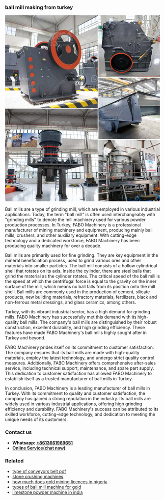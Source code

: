 <h3>ball mill making from turkey</h3><img src='1702259981.jpg' alt=''><p>Ball mills are a type of grinding mill, which are employed in various industrial applications. Today, the term "ball mill" is often used interchangeably with "grinding mills" to denote the mill machinery used for various powder production processes. In Turkey, FABO Machinery is a professional manufacturer of mining machinery and equipment, producing mainly ball mills, crushers, and other auxiliary equipment. With cutting-edge technology and a dedicated workforce, FABO Machinery has been producing quality machinery for over a decade.</p><p>Ball mills are primarily used for fine grinding. They are key equipment in the mineral beneficiation process, used to grind various ores and other materials into smaller particles. The ball mill consists of a hollow cylindrical shell that rotates on its axis. Inside the cylinder, there are steel balls that grind the material as the cylinder rotates. The critical speed of the ball mill is the speed at which the centrifugal force is equal to the gravity on the inner surface of the mill, which means no ball falls from its position onto the mill shell. Ball mills are commonly used in the production of cement, silicate products, new building materials, refractory materials, fertilizers, black and non-ferrous metal dressings, and glass ceramics, among others.</p><p>Turkey, with its vibrant industrial sector, has a high demand for grinding mills. FABO Machinery has successfully met this demand with its high-quality ball mills. The company's ball mills are distinguished by their robust construction, excellent durability, and high grinding efficiency. These features have made FABO Machinery's ball mills highly sought after in Turkey and beyond.</p><p>FABO Machinery prides itself on its commitment to customer satisfaction. The company ensures that its ball mills are made with high-quality materials, employ the latest technology, and undergo strict quality control measures. Additionally, FABO Machinery offers comprehensive after-sales service, including technical support, maintenance, and spare part supply. This dedication to customer satisfaction has allowed FABO Machinery to establish itself as a trusted manufacturer of ball mills in Turkey.</p><p>In conclusion, FABO Machinery is a leading manufacturer of ball mills in Turkey. With its commitment to quality and customer satisfaction, the company has gained a strong reputation in the industry. Its ball mills are widely used in various industrial applications, offering high grinding efficiency and durability. FABO Machinery's success can be attributed to its skilled workforce, cutting-edge technology, and dedication to meeting the unique needs of its customers.</p><h3>Contact us</h3><ul><li><strong>Whatsapp:&nbsp;<a href="https://wa.me/8613661969651">+8613661969651</a></strong></li><li><a href="https://swt.shibang-china.com/?git&amp;zhl&amp;ball mill making from turkey"><strong>Online Service(chat now)</strong></a></li></ul><h3>Related</h3><ul><li><a href='type of conveyors belt pdf.md'>type of conveyors belt pdf</a></li><li><a href='stone crushing machines.md'>stone crushing machines</a></li><li><a href='how much does gold mining licences in nigeria.md'>how much does gold mining licences in nigeria</a></li><li><a href='types of ball mill machine for gold.md'>types of ball mill machine for gold</a></li><li><a href='limestone powder machine in india.md'>limestone powder machine in india</a></li></ul>